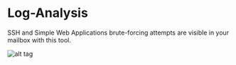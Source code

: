 # Log-Analysis
SSH and Simple Web Applications brute-forcing attempts are visible in your mailbox with this tool.

![alt tag](https://s9.postimg.org/g8v5rzh33/Log_Analysis.jpg)
